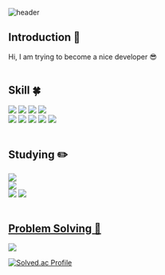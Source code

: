 <!-- 헤더 -->
![header](https://capsule-render.vercel.app/api?type=rounded&color=timeGradient&text=Welcome%20to%20KYUNGRIM's%20GitHub%20👋&animation=twinkling&fontSize=40&fontAlignY=50&fontAlign=50&height=180)


<!--소개-->

<h2>Introduction 🙌</h2>
Hi, I am trying to become a nice developer 😎
<br/><br/>
 
 
 <!--기술스택-->
  <h2>Skill 🍀</h2>

  <!--프론트-->

  <!--백-->
  <div>
   <img src="https://img.shields.io/badge/SpringBoot-6DB33F?style=flat&logo=SpringBoot&logoColor=white"/>
   <img src="https://img.shields.io/badge/Spring-6DB33F?style=flat&logo=Spring&logoColor=white"/>
   <img src="https://img.shields.io/badge/Flask-000000?style=flat&logo=Flask&logoColor=white"/>
   <img src="https://img.shields.io/badge/MySQL-4479A1?style=flat&logo=MySQL&logoColor=white"/>
  </div>
  <!--언어 및 툴 -->
  <div>
   <img src="https://img.shields.io/badge/Java-007396?style=flat&logo=Java&logoColor=white"/>
    <img src="https://img.shields.io/badge/Python-3776AB?style=flat&logo=Python&logoColor=white"/>
    <img src="https://img.shields.io/badge/Amazon EC2-FF9900?style=flat&logo=AmazonEC2&logoColor=white"/>
    <img src="https://img.shields.io/badge/Docker-2496ED?style=flat&logo=Docker&logoColor=white"/>
    <img src="https://img.shields.io/badge/Github Actions-2088FF?style=flat&logo=GithubActions&logoColor=white"/>
  </div>
<br/>
  
 <!--공부중 -->
 
  <h2>Studying ✏️</h2>
  <div>
 <img src="https://img.shields.io/badge/FastAPI-009688?style=flat&logo=FastAPI&logoColor=white"/>
  </div>
  <div>
 <img src="https://img.shields.io/badge/React-61DAFB?style=flat&logo=React&logoColor=white"/>
  </div>
 <div>
 <img src="https://img.shields.io/badge/Jenkins-D24939?style=flat&logo=Jenkins&logoColor=white"/>
 <img src="https://img.shields.io/badge/Amazon ECS-FF9900?style=flat&logo=AmazonECS&logoColor=white"/>
 </div>
 <br/>
  
 <!--알고리즘 -->
 <a href="https://github.com/yoon828/Algorithm" > 
 
 <h2>Problem Solving 💪</h2>
  <img src="https://img.shields.io/badge/Python-3776AB?style=flat&logo=Python&logoColor=white"/>
  <br/>
  
[![Solved.ac Profile](http://mazassumnida.wtf/api/v2/generate_badge?boj=pkl4693)](https://solved.ac/pkl4693/)

<br/>
